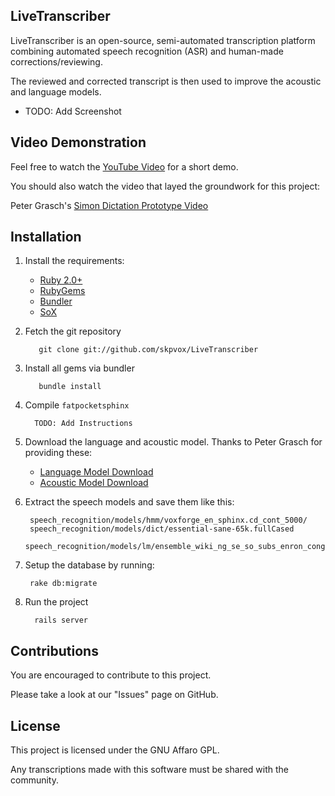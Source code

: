 ## LiveTranscriber

LiveTranscriber is an open-source, semi-automated transcription platform combining automated speech recognition (ASR) and human-made corrections/reviewing.

The reviewed and corrected transcript is then used to improve the acoustic and language models.

* TODO: Add Screenshot

## Video Demonstration

Feel free to watch the [YouTube Video](http://www.youtube.com/watch?v=EA9yWoyhHvM) for a short demo.

You should also watch the video that layed the groundwork for this project:

Peter Grasch's [Simon Dictation Prototype Video](http://www.youtube.com/watch?v=uItCqkpMU_k)

## Installation

1. Install the requirements:
    * [Ruby 2.0+](http://www.ruby-lang.org/en/)
    * [RubyGems](http://rubygems.org/)
    * [Bundler](http://bundler.io/)
    * [SoX](http://sox.sourceforge.net/)

2. Fetch the git repository

    	  git clone git://github.com/skpvox/LiveTranscriber

3. Install all gems via bundler

	      bundle install

4. Compile `fatpocketsphinx`

     	 TODO: Add Instructions

5. Download the language and acoustic model. Thanks to Peter Grasch for providing these:
    * [Language Model Download](http://files.kde.org/accessibility/Simon/lm/)
    * [Acoustic Model Download](http://files.kde.org/accessibility/Simon/am/)

6. Extract the speech models and save them like this:

        speech_recognition/models/hmm/voxforge_en_sphinx.cd_cont_5000/
        speech_recognition/models/dict/essential-sane-65k.fullCased
        speech_recognition/models/lm/ensemble_wiki_ng_se_so_subs_enron_congress_65k_pruned_huge_sorted_cased.lm.DMP

7. Setup the database by running:

        rake db:migrate

8. Run the project

     	 rails server

## Contributions

You are encouraged to contribute to this project.

Please take a look at our "Issues" page on GitHub.

## License

This project is licensed under the GNU Affaro GPL.

Any transcriptions made with this software must be shared with the community.
